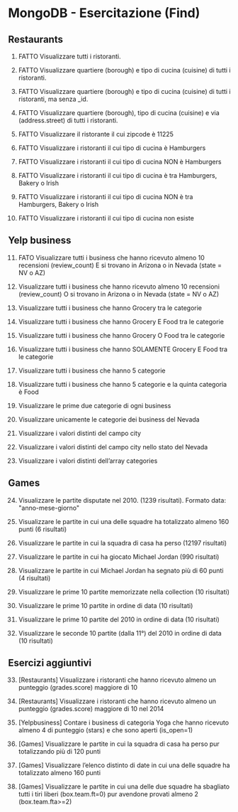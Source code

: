 # MongoDB  - Esercitazione (Find)

## Restaurants
1. FATTO Visualizzare tutti i ristoranti. 


2. FATTO Visualizzare quartiere (borough) e tipo di cucina (cuisine) di tutti i ristoranti. 


3. FATTO Visualizzare quartiere (borough) e tipo di cucina (cuisine) di tutti i ristoranti, ma senza _id. 


4. FATTO Visualizzare quartiere (borough), tipo di cucina (cuisine) e via (address.street) di tutti i ristoranti. 

5. FATTO Visualizzare iI ristorante il cui zipcode è 11225


6. FATTO Visualizzare i ristoranti il cui tipo di cucina è Hamburgers 


7. FATTO Visualizzare i ristoranti il cui tipo di cucina NON è Hamburgers 


8. FATTO Visualizzare i ristoranti il cui tipo di cucina è tra Hamburgers, Bakery o Irish 


9. FATTO Visualizzare i ristoranti il cui tipo di cucina NON è tra Hamburgers, Bakery o Irish 


10. FATTO Visualizzare i ristoranti il cui tipo di cucina non esiste 


## Yelp business
11. FATO Visualizzare tutti i business che hanno ricevuto almeno 10 recensioni (review_count) E si trovano in Arizona o in Nevada (state = NV o AZ) 


12. Visualizzare tutti i business che hanno ricevuto almeno 10 recensioni (review_count) O si trovano in Arizona o in Nevada (state = NV o AZ) 


13. Visualizzare tutti i business che hanno Grocery tra le categorie 

14. Visualizzare tutti i business che hanno Grocery E Food tra le categorie 

15. Visualizzare tutti i business che hanno Grocery O Food tra le categorie 

16. Visualizzare tutti i business che hanno SOLAMENTE Grocery E Food tra le categorie 

17. Visualizzare tutti i business che hanno 5 categorie 

18. Visualizzare tutti i business che hanno 5 categorie e la quinta categoria è Food 

19. Visualizzare le prime due categorie di ogni business 

20. Visualizzare unicamente le categorie dei business del Nevada 

21. Visualizzare i valori distinti del campo city

22. Visualizzare i valori distinti del campo city nello stato del Nevada

23. Visualizzare i valori distinti dell’array categories

## Games

24. Visualizzare le partite disputate nel 2010. (1239 risultati). Formato data: "anno-mese-giorno"

25. Visualizzare le partite in cui una delle squadre ha totalizzato almeno 160 punti (6 risultati)

26. Visualizzare le partite in cui la squadra di casa ha perso (12197 risultati)

27. Visualizzare le partite in cui ha giocato Michael Jordan (990 risultati)

28. Visualizzare le partite in cui Michael Jordan ha segnato più di 60 punti (4 risultati)

29. Visualizzare le prime 10 partite memorizzate nella collection (10 risultati)

30. Visualizzare le prime 10 partite in ordine di data (10 risultati)

31. Visualizzare le prime 10 partite del 2010 in ordine di data (10 risultati)

32. Visualizzare le seconde 10 partite (dalla 11°) del 2010 in ordine di data (10 risultati)

## Esercizi aggiuntivi

33. [Restaurants] Visualizzare i ristoranti che hanno ricevuto almeno un punteggio (grades.score) maggiore di 10

34. [Restaurants] Visualizzare i ristoranti che hanno ricevuto almeno un punteggio (grades.score) maggiore di 10 nel 2014

35. [Yelpbusiness] Contare i business di categoria Yoga che hanno ricevuto almeno 4 di punteggio (stars) e che sono aperti (is_open=1)

36. [Games] Visualizzare le partite in cui la squadra di casa ha perso pur totalizzando più di 120 punti

37. [Games] Visualizzare l’elenco distinto di date in cui una delle squadre ha totalizzato almeno 160 punti

38. [Games] Visualizzare le partite in cui una delle due squadre ha sbagliato tutti i tiri liberi (box.team.ft=0) pur avendone provati almeno 2 (box.team.fta>=2)